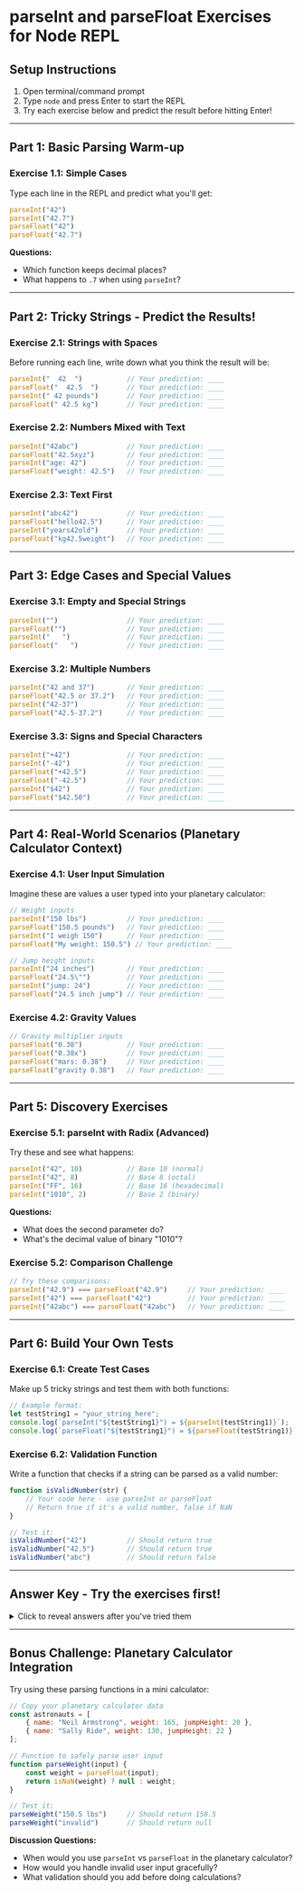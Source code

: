 # parseInt and parseFloat Exercises for Node REPL

## Setup Instructions
1. Open terminal/command prompt
2. Type `node` and press Enter to start the REPL
3. Try each exercise below and predict the result before hitting Enter!

---

## Part 1: Basic Parsing Warm-up

### Exercise 1.1: Simple Cases
Type each line in the REPL and predict what you'll get:

```javascript
parseInt("42")
parseInt("42.7")
parseFloat("42")
parseFloat("42.7")
```

**Questions:**
- Which function keeps decimal places?
- What happens to `.7` when using `parseInt`?

---

## Part 2: Tricky Strings - Predict the Results!

### Exercise 2.1: Strings with Spaces
Before running each line, write down what you think the result will be:

```javascript
parseInt("  42  ")           // Your prediction: ____
parseFloat("  42.5  ")       // Your prediction: ____
parseInt(" 42 pounds")       // Your prediction: ____
parseFloat(" 42.5 kg")       // Your prediction: ____
```

### Exercise 2.2: Numbers Mixed with Text
```javascript
parseInt("42abc")            // Your prediction: ____
parseFloat("42.5xyz")        // Your prediction: ____
parseInt("age: 42")          // Your prediction: ____
parseFloat("weight: 42.5")   // Your prediction: ____
```

### Exercise 2.3: Text First
```javascript
parseInt("abc42")            // Your prediction: ____
parseFloat("hello42.5")      // Your prediction: ____
parseInt("years42old")       // Your prediction: ____
parseFloat("kg42.5weight")   // Your prediction: ____
```

---

## Part 3: Edge Cases and Special Values

### Exercise 3.1: Empty and Special Strings
```javascript
parseInt("")                 // Your prediction: ____
parseFloat("")               // Your prediction: ____
parseInt("   ")              // Your prediction: ____
parseFloat("   ")            // Your prediction: ____
```

### Exercise 3.2: Multiple Numbers
```javascript
parseInt("42 and 37")        // Your prediction: ____
parseFloat("42.5 or 37.2")   // Your prediction: ____
parseInt("42-37")            // Your prediction: ____
parseFloat("42.5-37.2")      // Your prediction: ____
```

### Exercise 3.3: Signs and Special Characters
```javascript
parseInt("+42")              // Your prediction: ____
parseInt("-42")              // Your prediction: ____
parseFloat("+42.5")          // Your prediction: ____
parseFloat("-42.5")          // Your prediction: ____
parseInt("$42")              // Your prediction: ____
parseFloat("$42.50")         // Your prediction: ____
```

---

## Part 4: Real-World Scenarios (Planetary Calculator Context)

### Exercise 4.1: User Input Simulation
Imagine these are values a user typed into your planetary calculator:

```javascript
// Weight inputs
parseInt("150 lbs")          // Your prediction: ____
parseFloat("150.5 pounds")   // Your prediction: ____
parseInt("I weigh 150")      // Your prediction: ____
parseFloat("My weight: 150.5") // Your prediction: ____

// Jump height inputs
parseInt("24 inches")        // Your prediction: ____
parseFloat("24.5\"")         // Your prediction: ____
parseInt("jump: 24")         // Your prediction: ____
parseFloat("24.5 inch jump") // Your prediction: ____
```

### Exercise 4.2: Gravity Values
```javascript
// Gravity multiplier inputs
parseFloat("0.38")           // Your prediction: ____
parseFloat("0.38x")          // Your prediction: ____
parseFloat("mars: 0.38")     // Your prediction: ____
parseFloat("gravity 0.38")   // Your prediction: ____
```

---

## Part 5: Discovery Exercises

### Exercise 5.1: parseInt with Radix (Advanced)
Try these and see what happens:

```javascript
parseInt("42", 10)           // Base 10 (normal)
parseInt("42", 8)            // Base 8 (octal)
parseInt("FF", 16)           // Base 16 (hexadecimal)
parseInt("1010", 2)          // Base 2 (binary)
```

**Questions:**
- What does the second parameter do?
- What's the decimal value of binary "1010"?

### Exercise 5.2: Comparison Challenge
```javascript
// Try these comparisons:
parseInt("42.9") === parseFloat("42.9")     // Your prediction: ____
parseInt("42") === parseFloat("42")         // Your prediction: ____
parseInt("42abc") === parseFloat("42abc")   // Your prediction: ____
```

---

## Part 6: Build Your Own Tests

### Exercise 6.1: Create Test Cases
Make up 5 tricky strings and test them with both functions:

```javascript
// Example format:
let testString1 = "your_string_here";
console.log(`parseInt("${testString1}") = ${parseInt(testString1)}`);
console.log(`parseFloat("${testString1}") = ${parseFloat(testString1)}`);
```

### Exercise 6.2: Validation Function
Write a function that checks if a string can be parsed as a valid number:

```javascript
function isValidNumber(str) {
    // Your code here - use parseInt or parseFloat
    // Return true if it's a valid number, false if NaN
}

// Test it:
isValidNumber("42")          // Should return true
isValidNumber("42.5")        // Should return true
isValidNumber("abc")         // Should return false
```

---

## Answer Key - Try the exercises first!

<details>
<summary>Click to reveal answers after you've tried them</summary>

### Part 2 Answers:
- `parseInt("  42  ")` → `42` (ignores whitespace)
- `parseFloat("  42.5  ")` → `42.5` (ignores whitespace)
- `parseInt(" 42 pounds")` → `42` (stops at first non-digit)
- `parseFloat(" 42.5 kg")` → `42.5` (stops at first non-digit)
- `parseInt("42abc")` → `42` (stops at 'a')
- `parseFloat("42.5xyz")` → `42.5` (stops at 'x')
- `parseInt("age: 42")` → `NaN` (starts with non-digit)
- `parseFloat("weight: 42.5")` → `NaN` (starts with non-digit)

### Key Rules:
1. **Both functions ignore leading/trailing whitespace**
2. **They parse from the beginning until they hit an invalid character**
3. **If the string doesn't START with a number, you get NaN**
4. **parseInt discards decimal portions**
5. **parseFloat keeps decimal portions**

### Common Gotchas:
- `parseInt("08")` might behave unexpectedly in older JavaScript (octal)
- Always use `parseInt(str, 10)` to ensure base-10 parsing
- `NaN` is "falsy" but `typeof NaN === "number"`
- Use `isNaN()` to check if parsing failed

</details>

---

## Bonus Challenge: Planetary Calculator Integration

Try using these parsing functions in a mini calculator:

```javascript
// Copy your planetary calculator data
const astronauts = [
    { name: "Neil Armstrong", weight: 165, jumpHeight: 20 },
    { name: "Sally Ride", weight: 130, jumpHeight: 22 }
];

// Function to safely parse user input
function parseWeight(input) {
    const weight = parseFloat(input);
    return isNaN(weight) ? null : weight;
}

// Test it:
parseWeight("150.5 lbs")     // Should return 150.5
parseWeight("invalid")       // Should return null
```

**Discussion Questions:**
- When would you use `parseInt` vs `parseFloat` in the planetary calculator?
- How would you handle invalid user input gracefully?
- What validation should you add before doing calculations?